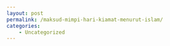 ```yaml
---
layout: post
permalink: /maksud-mimpi-hari-kiamat-menurut-islam/
categories:
    - Uncategorized
---
```


